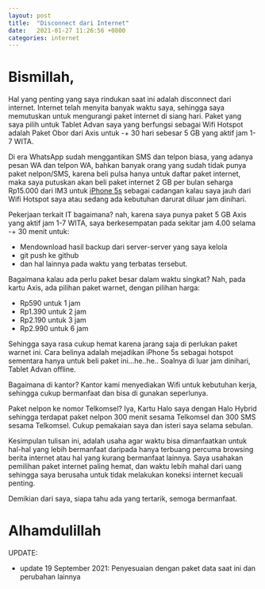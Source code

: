 ```yaml
---
layout: post
title:  "Disconnect dari Internet"
date:   2021-01-27 11:26:56 +0800
categories: internet
---
```


# Bismillah,

Hal yang penting yang saya rindukan saat ini adalah disconnect dari internet. Internet
telah menyita banyak waktu saya, sehingga saya memutuskan untuk mengurangi paket
internet di siang hari. Paket yang saya pilih untuk Tablet Advan saya yang berfungsi
sebagai Wifi Hotspot adalah Paket Obor dari Axis untuk -+ 30 hari sebesar 5 GB yang
aktif jam 1-7 WITA.

Di era WhatsApp sudah menggantikan SMS dan telpon biasa, yang adanya pesan WA dan 
telpon WA, bahkan banyak orang yang sudah tidak punya paket nelpon/SMS, karena beli
pulsa hanya untuk daftar paket internet, maka saya putuskan akan beli paket internet
2 GB per bulan seharga Rp15.000 dari IM3 untuk 
[iPhone 5s](https://www.muntaza.id/iphone/2021/05/26/review-iphone.html) sebagai 
cadangan kalau saya jauh dari Wifi Hotspot saya atau sedang ada kebutuhan darurat
diluar jam dinihari.

Pekerjaan terkait IT bagaimana? nah, karena saya punya paket 5 GB Axis yang aktif
jam 1-7 WITA, saya berkesempatan pada sekitar jam 4.00 selama -+ 30 menit untuk:
- Mendownload hasil backup dari server-server yang saya kelola
- git push ke github
- dan hal lainnya pada waktu yang terbatas tersebut.

Bagaimana kalau ada perlu paket besar dalam waktu singkat? Nah, pada kartu Axis, ada
pilihan paket warnet, dengan pilihan harga:
- Rp590 untuk 1 jam
- Rp1.390 untuk 2 jam
- Rp2.190 untuk 3 jam
- Rp2.990 untuk 6 jam

Sehingga saya rasa cukup hemat karena jarang saja di perlukan paket warnet ini. Cara belinya
adalah mejadikan iPhone 5s sebagai hotspot sementara hanya untuk beli paket ini...he..he..
Soalnya di luar jam dinihari, Tablet Advan offline.

Bagaimana di kantor? Kantor kami menyediakan Wifi untuk kebutuhan kerja, sehingga cukup
bermanfaat dan bisa di gunakan seperlunya.

Paket nelpon ke nomor Telkomsel? Iya, Kartu Halo saya dengan Halo Hybrid sehingga
terdapat paket nelpon 300 menit sesama Telkomsel dan 300 SMS sesama Telkomsel. Cukup
pemakaian saya dan isteri saya selama sebulan.

Kesimpulan tulisan ini, adalah usaha agar waktu bisa dimanfaatkan untuk hal-hal yang lebih
bermanfaat daripada hanya terbuang percuma browsing berita internet atau hal yang kurang bermanfaat
lainnya. Saya usahakan pemilihan paket internet paling hemat, dan waktu lebih mahal dari uang
sehingga saya berusaha untuk tidak melakukan koneksi internet kecuali penting.

Demikian dari saya, siapa tahu ada yang tertarik, semoga bermanfaat.

# Alhamdulillah

UPDATE:
- update 19 September 2021: Penyesuaian dengan paket data saat ini dan perubahan lainnya
